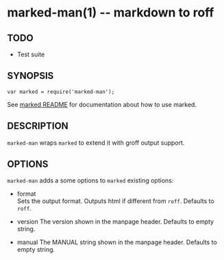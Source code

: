 marked-man(1) -- markdown to roff
=================================

TODO
----

* Test suite

SYNOPSIS
--------

```
var marked = require('marked-man');
```

See [marked README](https://github.com/chjj/marked) for documentation
about how to use marked.


DESCRIPTION
-----------

`marked-man` wraps `marked` to extend it with groff output support.


OPTIONS
-------

`marked-man` adds a some options to `marked` existing options:

* format  
  Sets the output format. Outputs html if different from `roff`.
  Defaults to `roff`.

* version
  The version shown in the manpage header.
  Defaults to empty string.

* manual
  The MANUAL string shown in the manpage header.
  Defaults to empty string.
